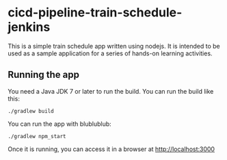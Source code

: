 # cicd-pipeline-train-schedule-jenkins

This is a simple train schedule app written using nodejs. It is intended to be used as a sample application for a series of hands-on learning activities.

## Running the app

You need a Java JDK 7 or later to run the build. You can run the build like this:

    ./gradlew build

You can run the app with blublublub:

    ./gradlew npm_start

Once it is running, you can access it in a browser at [http://localhost:3000](http://localhost:3000)

